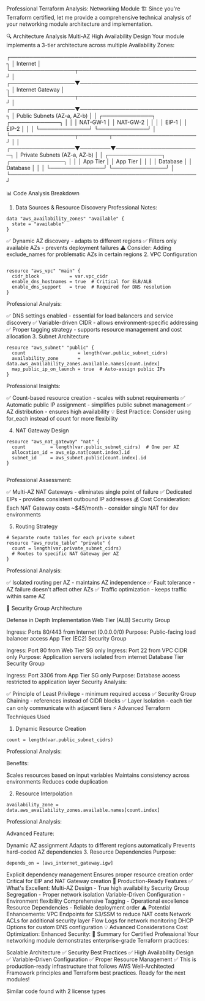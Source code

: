 Professional Terraform Analysis: Networking Module 🏗️
Since you're Terraform certified, let me provide a comprehensive technical analysis of your networking module architecture and implementation.

🔍 Architecture Analysis
Multi-AZ High Availability Design
Your module implements a 3-tier architecture across multiple Availability Zones:

┌─────────────────────────────────────────────────┐
│                  Internet                        │
└─────────────────┬───────────────────────────────┘
                  │
┌─────────────────▼───────────────────────────────┐
│            Internet Gateway                      │
└─────────────────┬───────────────────────────────┘
                  │
┌─────────────────▼───────────────────────────────┐
│     Public Subnets (AZ-a, AZ-b)                │
│  ┌─────────────┐    ┌─────────────┐             │
│  │ NAT-GW-1    │    │ NAT-GW-2    │             │
│  │ EIP-1       │    │ EIP-2       │             │
│  └─────────────┘    └─────────────┘             │
└─────────────────┬────────┬──────────────────────┘
                  │        │
┌─────────────────▼────────▼──────────────────────┐
│     Private Subnets (AZ-a, AZ-b)               │
│   ┌──────────────┐   ┌──────────────┐          │
│   │  App Tier    │   │  App Tier    │          │
│   │  Database    │   │  Database    │          │
│   └──────────────┘   └──────────────┘          │
└─────────────────────────────────────────────────┘

📊 Code Analysis Breakdown
1. Data Sources & Resource Discovery
Professional Notes:

```
data "aws_availability_zones" "available" {
  state = "available"
}
```

✅ Dynamic AZ discovery - adapts to different regions
✅ Filters only available AZs - prevents deployment failures
⚠️ Consider: Adding exclude_names for problematic AZs in certain regions
2. VPC Configuration

```

resource "aws_vpc" "main" {
  cidr_block           = var.vpc_cidr
  enable_dns_hostnames = true  # Critical for ELB/ALB
  enable_dns_support   = true  # Required for DNS resolution
}

```

Professional Analysis:

✅ DNS settings enabled - essential for load balancers and service discovery
✅ Variable-driven CIDR - allows environment-specific addressing
✅ Proper tagging strategy - supports resource management and cost allocation
3. Subnet Architecture
```
resource "aws_subnet" "public" {
  count                   = length(var.public_subnet_cidrs)
  availability_zone       = data.aws_availability_zones.available.names[count.index]
  map_public_ip_on_launch = true  # Auto-assign public IPs
}
```


Professional Insights:

✅ Count-based resource creation - scales with subnet requirements
✅ Automatic public IP assignment - simplifies public subnet management
✅ AZ distribution - ensures high availability
💡 Best Practice: Consider using for_each instead of count for more flexibility


4. NAT Gateway Design

```
resource "aws_nat_gateway" "nat" {
  count         = length(var.public_subnet_cidrs)  # One per AZ
  allocation_id = aws_eip.nat[count.index].id
  subnet_id     = aws_subnet.public[count.index].id
}


```

Professional Assessment:

✅ Multi-AZ NAT Gateways - eliminates single point of failure
✅ Dedicated EIPs - provides consistent outbound IP addresses
💰 Cost Consideration: Each NAT Gateway costs ~$45/month - consider single NAT for dev environments


5. Routing Strategy
```
# Separate route tables for each private subnet
resource "aws_route_table" "private" {
  count = length(var.private_subnet_cidrs)
  # Routes to specific NAT Gateway per AZ
}

```
Professional Analysis:

✅ Isolated routing per AZ - maintains AZ independence
✅ Fault tolerance - AZ failure doesn't affect other AZs
✅ Traffic optimization - keeps traffic within same AZ


🔐 Security Group Architecture


Defense in Depth Implementation
Web Tier (ALB) Security Group

Ingress: Ports 80/443 from Internet (0.0.0.0/0)
Purpose: Public-facing load balancer access
App Tier (EC2) Security Group

Ingress: Port 80 from Web Tier SG only
Ingress: Port 22 from VPC CIDR only
Purpose: Application servers isolated from internet
Database Tier Security Group

Ingress: Port 3306 from App Tier SG only
Purpose: Database access restricted to application layer
Security Analysis:

✅ Principle of Least Privilege - minimum required access
✅ Security Group Chaining - references instead of CIDR blocks
✅ Layer Isolation - each tier can only communicate with adjacent tiers
⚡ Advanced Terraform Techniques Used
1. Dynamic Resource Creation
```
count = length(var.public_subnet_cidrs)
```
Professional Analysis:

Benefits:

Scales resources based on input variables
Maintains consistency across environments
Reduces code duplication

2. Resource Interpolation
```
availability_zone = data.aws_availability_zones.available.names[count.index]
```
Professional Analysis:

Advanced Feature:

Dynamic AZ assignment
Adapts to different regions automatically
Prevents hard-coded AZ dependencies
3. Resource Dependencies
Purpose:
```
depends_on = [aws_internet_gateway.igw]

```
Explicit dependency management
Ensures proper resource creation order
Critical for EIP and NAT Gateway creation
🚀 Production-Ready Features
✅ What's Excellent:
Multi-AZ Design - True high availability
Security Group Segregation - Proper network isolation
Variable-Driven Configuration - Environment flexibility
Comprehensive Tagging - Operational excellence
Resource Dependencies - Reliable deployment order
⚠️ Potential Enhancements:
VPC Endpoints for S3/SSM to reduce NAT costs
Network ACLs for additional security layer
Flow Logs for network monitoring
DHCP Options for custom DNS configuration
💡 Advanced Considerations
Cost Optimization:
Enhanced Security:
🎯 Summary for Certified Professional
Your networking module demonstrates enterprise-grade Terraform practices:

Scalable Architecture ✅
Security Best Practices ✅
High Availability Design ✅
Variable-Driven Configuration ✅
Proper Resource Management ✅
This is production-ready infrastructure that follows AWS Well-Architected Framework principles and Terraform best practices. Ready for the next modules!

Similar code found with 2 license types